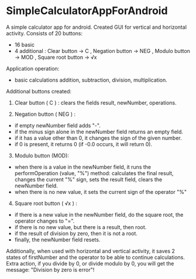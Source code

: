 # SimpleCalculatorAppForAndroid

A simple calculator app for android. Created GUI for vertical and horizontal activity. Consists of 20 buttons:
- 16 basic
- 4 additional : Clear button -> C , Negation button -> NEG , Modulo button -> MOD , Square root button -> √x

Application operation:
- basic calculations addition, subtraction, division, multiplication.

Additional buttons created:
1. Clear button ( C ) :
clears the fields result, newNumber, operations.

2. Negation button ( NEG ) :
* if empty newNumber field adds "-".
* if the minus sign alone in the newNumber field returns an empty field.
* if it has a value other than 0, it changes the sign of the given number.
* if 0 is present, it returns 0 (if -0.0 occurs, it will return 0).

3. Modulo button (MOD):
* when there is a value in the newNumber field, it runs the performOperation (value, "%") method: calculates the final result, changes the current "%" sign, sets the result field, clears the newNumber field.
* when there is no new value, it sets the current sign of the operator "%"

4. Square root button ( √x ) :
* if there is a new value in the newNumber field, do the square root, the operator changes to "=".
* if there is no new value, but there is a result, then root.
* if the result of division by zero, then it is not a root.
* finally, the newNumber field resets.

Additionally, when used with horizontal and vertical activity, it saves 2 states of firstNumber and the operator to be able to continue calculations.
Extra action, if you divide by 0, or divide modulo by 0, you will get the message: "Division by zero is error"!
